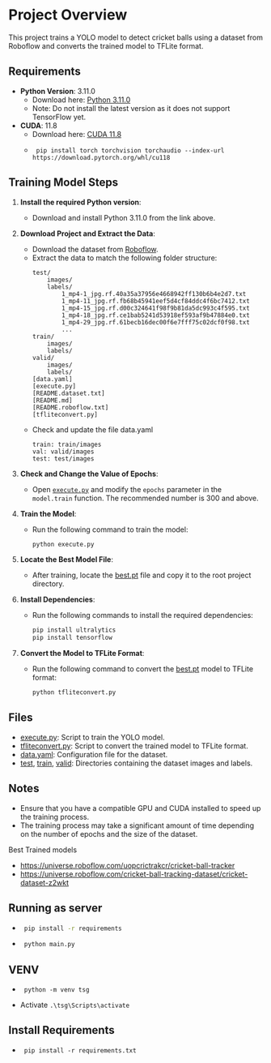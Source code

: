 # Project Overview

This project trains a YOLO model to detect cricket balls using a dataset from Roboflow and converts the trained model to TFLite format.

## Requirements

- **Python Version**: 3.11.0
  - Download here: [Python 3.11.0](https://www.python.org/downloads/release/python-3110/)
  - Note: Do not install the latest version as it does not support TensorFlow yet.
- **CUDA**: 11.8
  - Download here: [CUDA 11.8](https://developer.nvidia.com/cuda-11-8-0-download-archive)
  -  ```
      pip install torch torchvision torchaudio --index-url https://download.pytorch.org/whl/cu118
      ```

## Training Model Steps

1. **Install the required Python version**:
   - Download and install Python 3.11.0 from the link above.

2. **Download Project and Extract the Data**:
   - Download the dataset from [Roboflow](https://universe.roboflow.com/cric/cricket-ball-detection-ns4rc/dataset/1).
   - Extract the data to match the following folder structure:
     ```
     test/
         images/
         labels/
             1_mp4-1_jpg.rf.40a35a37956e4668942ff130b6b4e2d7.txt
             1_mp4-11_jpg.rf.fb68b45941eef5d4cf84ddc4f6bc7412.txt
             1_mp4-15_jpg.rf.d00c324641f98f9b81da5dc993c4f595.txt
             1_mp4-18_jpg.rf.ce1bab5241d53918ef593af9b47884e0.txt
             1_mp4-29_jpg.rf.61becb16dec00f6e7fff75c02dcf0f98.txt
             ...
     train/
         images/
         labels/
     valid/
         images/
         labels/
     [data.yaml]
     [execute.py]
     [README.dataset.txt]
     [README.md]
     [README.roboflow.txt]
     [tfliteconvert.py]
     ```
   - Check and update the file data.yaml
      ```
      train: train/images
      val: valid/images
      test: test/images
      ```

3. **Check and Change the Value of Epochs**:
   - Open [`execute.py`](execute.py) and modify the `epochs` parameter in the `model.train` function. The recommended number is 300 and above.

4. **Train the Model**:
   - Run the following command to train the model:
     ```sh
     python execute.py
     ```

5. **Locate the Best Model File**:
   - After training, locate the [best.pt](http://_vscodecontentref_/7) file and copy it to the root project directory.

6. **Install Dependencies**:
   - Run the following commands to install the required dependencies:
     ```sh
     pip install ultralytics
     pip install tensorflow
     ```

7. **Convert the Model to TFLite Format**:
   - Run the following command to convert the [best.pt](http://_vscodecontentref_/8) model to TFLite format:
     ```sh
     python tfliteconvert.py
     ```

## Files

- [execute.py](http://_vscodecontentref_/9): Script to train the YOLO model.
- [tfliteconvert.py](http://_vscodecontentref_/10): Script to convert the trained model to TFLite format.
- [data.yaml](http://_vscodecontentref_/11): Configuration file for the dataset.
- [test](http://_vscodecontentref_/12), [train](http://_vscodecontentref_/13), [valid](http://_vscodecontentref_/14): Directories containing the dataset images and labels.

## Notes

- Ensure that you have a compatible GPU and CUDA installed to speed up the training process.
- The training process may take a significant amount of time depending on the number of epochs and the size of the dataset.


Best Trained models
 - https://universe.roboflow.com/uopcrictrakcr/cricket-ball-tracker
 - https://universe.roboflow.com/cricket-ball-tracking-dataset/cricket-dataset-z2wkt


## Running as server

- ```sh 
   pip install -r requirements 
  ```
- ```sh
   python main.py
  ```

## VENV
- ```
   python -m venv tsg
   ```
- Activate `.\tsg\Scripts\activate`

## Install Requirements
- ```
   pip install -r requirements.txt
   ```